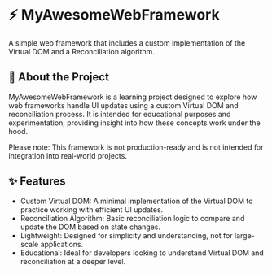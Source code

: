 # ⚡️ MyAwesomeWebFramework
A simple web framework that includes a custom implementation of the Virtual DOM and a Reconciliation algorithm.

## 🚀 About the Project
MyAwesomeWebFramework is a learning project designed to explore how web frameworks handle UI updates using a custom Virtual DOM and reconciliation process. It is intended for educational purposes and experimentation, providing insight into how these concepts work under the hood.

Please note: This framework is not production-ready and is not intended for integration into real-world projects.

## ✨ Features
* Custom Virtual DOM: A minimal implementation of the Virtual DOM to practice working with efficient UI updates.
* Reconciliation Algorithm: Basic reconciliation logic to compare and update the DOM based on state changes.
* Lightweight: Designed for simplicity and understanding, not for large-scale applications.
* Educational: Ideal for developers looking to understand Virtual DOM and reconciliation at a deeper level.
